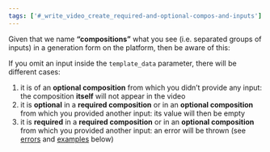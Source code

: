 ```yaml
---
tags: ['#_write_video_create_required-and-optional-compos-and-inputs']
---
```


Given that we name **“compositions”** what you see (i.e. separated groups of inputs) in a generation form on the platform, then be aware of this:

If you omit an input inside the `template_data` parameter, there will be different cases:

1.  it is of an **optional composition** from which you didn’t provide any input: the composition **itself** will not appear in the video
2.  it is **optional** in a **required composition** or in an **optional composition** from which you provided another input: its value will then be empty
3.  it is **required** in a **required composition** or in an **optional composition** from which you provided another input: an error will be thrown (see [errors](#_write_video_create_errors) and [examples](#_write_video_create_examples) below)
